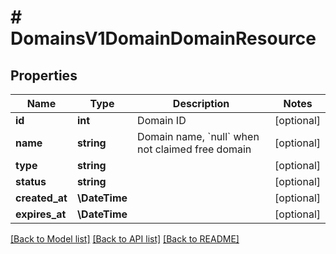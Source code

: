 # # DomainsV1DomainDomainResource

## Properties

Name | Type | Description | Notes
------------ | ------------- | ------------- | -------------
**id** | **int** | Domain ID | [optional]
**name** | **string** | Domain name, &#x60;null&#x60; when not claimed free domain | [optional]
**type** | **string** |  | [optional]
**status** | **string** |  | [optional]
**created_at** | **\DateTime** |  | [optional]
**expires_at** | **\DateTime** |  | [optional]

[[Back to Model list]](../../README.md#models) [[Back to API list]](../../README.md#endpoints) [[Back to README]](../../README.md)
